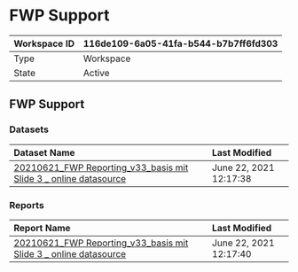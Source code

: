 



# FWP Support

|Workspace ID|116de109-6a05-41fa-b544-b7b7ff6fd303|
| :--- | :--- |
|Type|Workspace|
|State|Active|

## FWP Support

### Datasets

|Dataset Name|Last Modified|
| :--- | :--- |
|[20210621_FWP Reporting_v33_basis mit Slide 3 _ online datasource](../Datasets/20210621_FWP-Reporting_v33_basis-mit-Slide-3-_-online-datasource.md)|June 22, 2021 12:17:38|

### Reports

|Report Name|Last Modified|
| :--- | :--- |
|[20210621_FWP Reporting_v33_basis mit Slide 3 _ online datasource](../Reports/20210621_FWP-Reporting_v33_basis-mit-Slide-3-_-online-datasource.md)|June 22, 2021 12:17:40|

